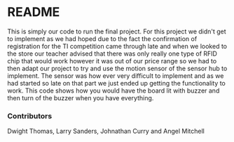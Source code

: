 # README #

This is simply our code to run the final project. For this project we didn't get to implement as we had hoped due to the fact the confirmation of registration for the TI competition came through late and when we looked to the store our teacher advised that there was only really one type of RFID chip that would work however it was out of our price range so we had to then adapt our project to try and use the motion sensor of the sensor hub to implement. The sensor was how ever very difficult to implement and as we had started so late on that part we just ended up getting the functionality to work.
This code shows how you would have the board lit with buzzer and then turn of the buzzer when you have everything.


### Contributors ###

Dwight Thomas, Larry Sanders, Johnathan Curry 
and Angel Mitchell